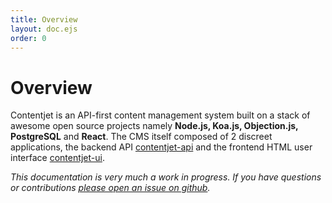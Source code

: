```yaml
---
title: Overview
layout: doc.ejs
order: 0
---
```

# Overview

Contentjet is an API-first content management system built on a stack of awesome open source projects namely **Node.js, Koa.js, Objection.js, PostgreSQL** and **React**. The CMS itself composed of 2 discreet applications, the backend API [contentjet-api][2] and the frontend HTML user interface [contentjet-ui][1].

_This documentation is very much a work in progress. If you have questions or contributions [please open an issue on github][3]._

[1]: https://github.com/contentjet/contentjet-ui
[2]: https://github.com/contentjet/contentjet-api
[3]: https://github.com/contentjet/contentjet.github.io

